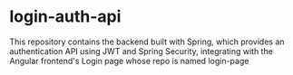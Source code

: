 # login-auth-api
This repository contains the backend built with Spring, which provides an authentication API using JWT and Spring Security, integrating with the Angular frontend's Login page whose repo is named login-page
